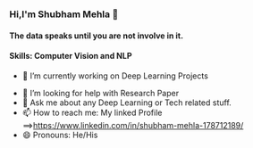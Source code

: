 ### Hi,I'm Shubham Mehla 👋

#### The data speaks until you are not involve in it.

#### Skills: Computer Vision and NLP


- 🔭 I’m currently working on Deep Learning Projects
<!-- - 🌱 I’m currently learning Docker -->
<!-- - 👯 I’m looking to collaborate on ... -->
- 🤔 I’m looking for help with Research Paper
- 💬 Ask me about any Deep Learning or Tech related stuff.
- 📫 How to reach me: My linked Profile ==>https://www.linkedin.com/in/shubham-mehla-178712189/
- 😄 Pronouns: He/His
<!-- - ⚡ Fun fact:  -->

